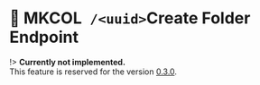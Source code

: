 # <span class="title-url"><span class="method-mkcol">🚧 MKCOL</span>` /<uuid>`</span><span class="title-human">Create Folder Endpoint</span>

!> **Currently not implemented.**  
This feature is reserved for the version [0.3.0](https://github.com/ember-nexus/api/milestone/5).
